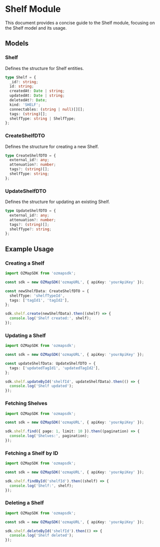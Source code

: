 # Shelf Module

This document provides a concise guide to the Shelf module, focusing on the Shelf model and its usage.

## Models

### Shelf

Defines the structure for Shelf entities.

```typescript
type Shelf = {
  _id?: string;
  id: string;
  createdAt: Date | string;
  updatedAt: Date | string;
  deletedAt?: Date;
  kind: 'SHELF';
  connectables: (string | null)[][];
  tags: (string)[];
  shelfType: string | ShelfType;
};
```

### CreateShelfDTO

Defines the structure for creating a new Shelf.

```typescript
type CreateShelfDTO = {
  external_id?: any;
  attenuation?: number;
  tags?: (string)[];
  shelfType: string;
};
```

### UpdateShelfDTO

Defines the structure for updating an existing Shelf.

```typescript
type UpdateShelfDTO = {
  external_id?: any;
  attenuation?: number;
  tags?: (string)[];
  shelfType?: string;
};
```

## Example Usage

### Creating a Shelf

```typescript
import OZMapSDK from 'ozmapsdk';

const sdk = new OZMapSDK('ozmapURL', { apiKey: 'yourApiKey' });

const newShelfData: CreateShelfDTO = {
  shelfType: 'shelfTypeId',
  tags: ['tagId1', 'tagId2'],
};

sdk.shelf.create(newShelfData).then((shelf) => {
  console.log('Shelf created:', shelf);
});
```

### Updating a Shelf

```typescript
import OZMapSDK from 'ozmapsdk';

const sdk = new OZMapSDK('ozmapURL', { apiKey: 'yourApiKey' });

const updateShelfData: UpdateShelfDTO = {
  tags: ['updatedTagId1', 'updatedTagId2'],
};

sdk.shelf.updateById('shelfId', updateShelfData).then(() => {
  console.log('Shelf updated');
});
```

### Fetching Shelves

```typescript
import OZMapSDK from 'ozmapsdk';

const sdk = new OZMapSDK('ozmapURL', { apiKey: 'yourApiKey' });

sdk.shelf.find({ page: 1, limit: 10 }).then((pagination) => {
  console.log('Shelves:', pagination);
});
```

### Fetching a Shelf by ID

```typescript
import OZMapSDK from 'ozmapsdk';

const sdk = new OZMapSDK('ozmapURL', { apiKey: 'yourApiKey' });

sdk.shelf.findById('shelfId').then((shelf) => {
  console.log('Shelf:', shelf);
});
```

### Deleting a Shelf

```typescript
import OZMapSDK from 'ozmapsdk';

const sdk = new OZMapSDK('ozmapURL', { apiKey: 'yourApiKey' });

sdk.shelf.deleteById('shelfId').then(() => {
  console.log('Shelf deleted');
});
```
